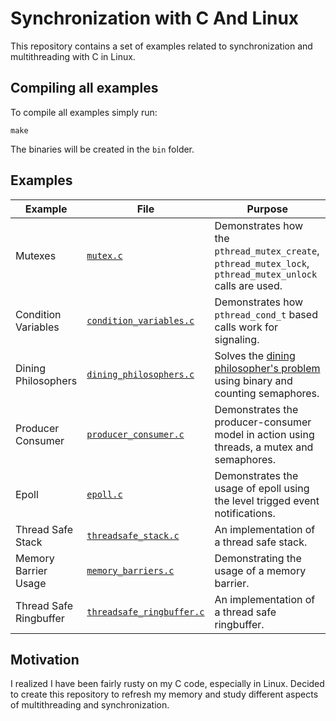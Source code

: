 # Synchronization with C And Linux

This repository contains a set of examples related to synchronization and multithreading with C in Linux.

## Compiling all examples

To compile all examples simply run:

```
make
```

The binaries will be created in the ``bin`` folder.

## Examples

| Example | File | Purpose |
| ------- | ---- | ------- |
| Mutexes | [``mutex.c``](src/mutex.c) | Demonstrates how the ``pthread_mutex_create``, ``pthread_mutex_lock``, ``pthread_mutex_unlock`` calls are used. |
| Condition Variables | [``condition_variables.c``](src/condition_variables.c) | Demonstrates how ``pthread_cond_t`` based calls work for signaling. |
| Dining Philosophers | [``dining_philosophers.c``](src/dining_philosophers.c) | Solves the [dining philosopher's problem](https://en.wikipedia.org/wiki/Dining_philosophers_problem) using binary and counting semaphores. |
| Producer Consumer | [``producer_consumer.c``](src/producer_consumer.c) | Demonstrates the producer-consumer model in action using threads, a mutex and semaphores. | 
| Epoll | [``epoll.c``](src/epoll.c) | Demonstrates the usage of epoll using the level trigged event notifications. |
| Thread Safe Stack | [``threadsafe_stack.c``](src/threadsafe_stack.c) | An implementation of a thread safe stack. | 
| Memory Barrier Usage | [``memory_barriers.c``](src/memory_barriers.c) | Demonstrating the usage of a memory barrier. | 
| Thread Safe Ringbuffer | [``threadsafe_ringbuffer.c``](src/threadsafe_ringbuffer.c) | An implementation of a thread safe ringbuffer. | 

## Motivation

I realized I have been fairly rusty on my C code, especially in Linux. Decided to create this repository to refresh my memory and study different aspects of multithreading and synchronization.